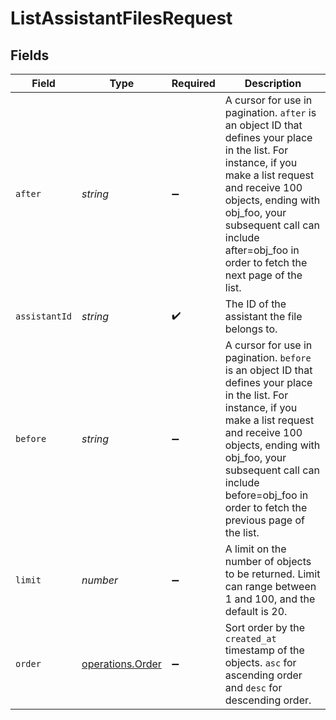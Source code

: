 # ListAssistantFilesRequest


## Fields

| Field                                                                                                                                                                                                                                                                                  | Type                                                                                                                                                                                                                                                                                   | Required                                                                                                                                                                                                                                                                               | Description                                                                                                                                                                                                                                                                            |
| -------------------------------------------------------------------------------------------------------------------------------------------------------------------------------------------------------------------------------------------------------------------------------------- | -------------------------------------------------------------------------------------------------------------------------------------------------------------------------------------------------------------------------------------------------------------------------------------- | -------------------------------------------------------------------------------------------------------------------------------------------------------------------------------------------------------------------------------------------------------------------------------------- | -------------------------------------------------------------------------------------------------------------------------------------------------------------------------------------------------------------------------------------------------------------------------------------- |
| `after`                                                                                                                                                                                                                                                                                | *string*                                                                                                                                                                                                                                                                               | :heavy_minus_sign:                                                                                                                                                                                                                                                                     | A cursor for use in pagination. `after` is an object ID that defines your place in the list. For instance, if you make a list request and receive 100 objects, ending with obj_foo, your subsequent call can include after=obj_foo in order to fetch the next page of the list.<br/>   |
| `assistantId`                                                                                                                                                                                                                                                                          | *string*                                                                                                                                                                                                                                                                               | :heavy_check_mark:                                                                                                                                                                                                                                                                     | The ID of the assistant the file belongs to.                                                                                                                                                                                                                                           |
| `before`                                                                                                                                                                                                                                                                               | *string*                                                                                                                                                                                                                                                                               | :heavy_minus_sign:                                                                                                                                                                                                                                                                     | A cursor for use in pagination. `before` is an object ID that defines your place in the list. For instance, if you make a list request and receive 100 objects, ending with obj_foo, your subsequent call can include before=obj_foo in order to fetch the previous page of the list.<br/> |
| `limit`                                                                                                                                                                                                                                                                                | *number*                                                                                                                                                                                                                                                                               | :heavy_minus_sign:                                                                                                                                                                                                                                                                     | A limit on the number of objects to be returned. Limit can range between 1 and 100, and the default is 20.<br/>                                                                                                                                                                        |
| `order`                                                                                                                                                                                                                                                                                | [operations.Order](../../../sdk/models/operations/order.md)                                                                                                                                                                                                                            | :heavy_minus_sign:                                                                                                                                                                                                                                                                     | Sort order by the `created_at` timestamp of the objects. `asc` for ascending order and `desc` for descending order.<br/>                                                                                                                                                               |